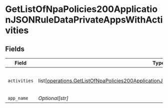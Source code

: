 # GetListOfNpaPolicies200ApplicationJSONRuleDataPrivateAppsWithActivities


## Fields

| Field                                                                                                                                                                                                                  | Type                                                                                                                                                                                                                   | Required                                                                                                                                                                                                               | Description                                                                                                                                                                                                            | Example                                                                                                                                                                                                                |
| ---------------------------------------------------------------------------------------------------------------------------------------------------------------------------------------------------------------------- | ---------------------------------------------------------------------------------------------------------------------------------------------------------------------------------------------------------------------- | ---------------------------------------------------------------------------------------------------------------------------------------------------------------------------------------------------------------------- | ---------------------------------------------------------------------------------------------------------------------------------------------------------------------------------------------------------------------- | ---------------------------------------------------------------------------------------------------------------------------------------------------------------------------------------------------------------------- |
| `activities`                                                                                                                                                                                                           | list[[operations.GetListOfNpaPolicies200ApplicationJSONRuleDataPrivateAppsWithActivitiesActivities](undefined/models/operations/getlistofnpapolicies200applicationjsonruledataprivateappswithactivitiesactivities.md)] | :heavy_minus_sign:                                                                                                                                                                                                     | N/A                                                                                                                                                                                                                    | [object Object],[object Object]                                                                                                                                                                                        |
| `app_name`                                                                                                                                                                                                             | *Optional[str]*                                                                                                                                                                                                        | :heavy_minus_sign:                                                                                                                                                                                                     | N/A                                                                                                                                                                                                                    | <string>                                                                                                                                                                                                               |